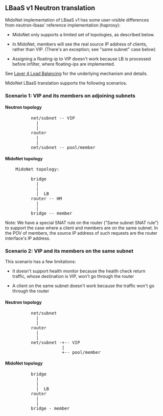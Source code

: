 ## LBaaS v1 Neutron translation

MidoNet implementation of LBaaS v1 has some user-visible differences
from neutron-lbaas' reference implementation (haproxy):

- MidoNet only supports a limited set of topologies, as described below.

- In MidoNet, members will see the real source IP address of clients,
  rather than VIP.  (There's an exception; see "same subnet" case below)

- Assigning a floating-ip to VIP doesn't work because LB is processed
  before infilter, where floating-ips are implemented.

See [Layer 4 Load Balancing](load_balancing.md) for the underlying
mechanism and details.

MidoNet LBaaS translation supports the following scenarios.

### Scenario 1: VIP and its members on adjoining subnets

#### Neutron topology

<pre>
          net/subnet -- VIP
            |
            |
          router
            |
            |
          net/subnet -- pool/member
</pre>

#### MidoNet topology

<pre>
    MidoNet topology:

          bridge
            |
            |
            |  LB
          router -- HM
            |
            |
          bridge -- member
</pre>

Note: We have a special SNAT rule on the router ("Same subnet SNAT rule")
to support the case where a client and members are on the same subnet.
In the POV of members, the source IP address of such requests are
the router interface's IP address.

### Scenario 2: VIP and its members on the same subnet

This scenario has a few limitations:

- It doesn't support health monitor because the health check return traffic,
  whose destination is VIP, won't go through the router

- A client on the same subnet doesn't work because the traffic won't go
  through the router

#### Neutron topology

<pre>
          net/subnet
            |
            |
          router
            |
            |
          net/subnet -+-- VIP
                      |
                      +-- pool/member
</pre>

#### MidoNet topology

<pre>
          bridge
            |
            |
            |  LB
          router
            |
            |
          bridge - member
</pre>
